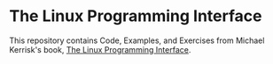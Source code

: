 # The Linux Programming Interface

This repository contains Code, Examples, and Exercises from Michael Kerrisk's
book, [The Linux Programming Interface](https://isbnsearch.org/isbn/1593272200).
